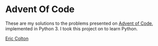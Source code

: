 # Advent Of Code

These are my solutions to the problems presented on [Advent of Code](http://adventofcode.com), implemented in Python 3.  I took this project on to learn Python.

[Eric Colton](https://www.facebook.com/ecolton)
